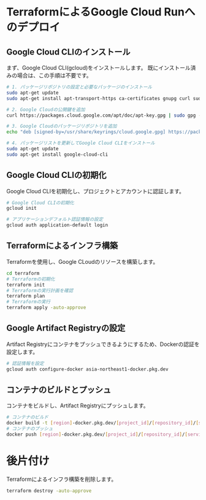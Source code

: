 # TerraformによるGoogle Cloud Runへのデプロイ

## Google Cloud CLIのインストール

まず、Google Cloud CLI(gcloud)をインストールします。
既にインストール済みの場合は、この手順は不要です。

```bash
# 1. パッケージリポジトリの設定と必要なパッケージのインストール
sudo apt-get update
sudo apt-get install apt-transport-https ca-certificates gnupg curl sudo

# 2. Google Cloudの公開鍵を追加
curl https://packages.cloud.google.com/apt/doc/apt-key.gpg | sudo gpg --dearmor -o /usr/share/keyrings/cloud.google.gpg

# 3. Google Cloudのパッケージリポジトリを追加
echo "deb [signed-by=/usr/share/keyrings/cloud.google.gpg] https://packages.cloud.google.com/apt cloud-sdk main" | sudo tee -a /etc/apt/sources.list.d/google-cloud-sdk.list

# 4. パッケージリストを更新してGoogle Cloud CLIをインストール
sudo apt-get update
sudo apt-get install google-cloud-cli
```

## Google Cloud CLIの初期化

Google Cloud CLIを初期化し、プロジェクトとアカウントに認証します。

```bash
# Google Cloud CLIの初期化
gcloud init

# アプリケーションデフォルト認証情報の設定
gcloud auth application-default login
```

## Terraformによるインフラ構築

Terraformを使用し、Google CLoudのリソースを構築します。

```bash
cd terraform
# Terraformの初期化
terraform init
# Terraformの実行計画を確認
terraform plan
# Terraformの実行
terraform apply -auto-approve
```

## Google Artifact Registryの設定

Artifact Registryにコンテナをプッシュできるようにするため、Dockerの認証を設定します。

```bash
# 認証情報を設定
gcloud auth configure-docker asia-northeast1-docker.pkg.dev
```

## コンテナのビルドとプッシュ

コンテナをビルドし、Artifact Registryにプッシュします。

```bash
# コンテナのビルド
docker build -t [region]-docker.pkg.dev/[project_id]/[repository_id]/[service_name] .
# コンテナのプッシュ
docker push [region]-docker.pkg.dev/[project_id]/[repository_id]/[service_name]
```

# 後片付け

Terraformによるインフラ構築を削除します。

```bash
terraform destroy -auto-approve
```
